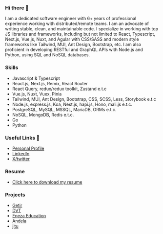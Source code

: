 ### Hi there 👋

<!--
**sgatana/sgatana** is a ✨ _special_ ✨ repository because its `README.md` (this file) appears on your GitHub profile.

Here are some ideas to get you started:

- 🔭 I’m currently working on ...
- 🌱 I’m currently learning ...
- 👯 I’m looking to collaborate on ...
- 🤔 I’m looking for help with ...
- 💬 Ask me about ...
- 📫 How to reach me: ...
- 😄 Pronouns: ...
- ⚡ Fun fact: ...
-->
I am a dedicated software engineer with 6+ years of professional experience working with distributed/remote teams. I am an advocate of writing stable, clean, and maintainable code. I specialize in working with top JS libraries and frameworks, including but not limited to React, Typescript, Next.js, Vue.js, Nuxt, and Agular with CSS/SASS and modern style frameworks like Tailwind, MUI, Ant Design, Bootstrap, etc. I am also proficient in developing RESTful and GraphQL APIs with Node.js and Python, using SQL and NoSQL databases.

### Skills
 - Javascript & Typescript
 - React.js, Next.js, Remix, React Router
 - React Query, redux/redux toolkit, Zustand e.t.c
 - Vue.js, Nuxt, Vuex, Pinia
 - Tailwind, MUI, Ant Design, Bootstrap, CSS, SCSS, Less, Storybook e.t.c
 - Node.js, express.js, Koa, Nest.js, hapi.js, Hono, mali.js e.t.c.
 - PostgreSQL, MySQL, MSSQL, MariaDB, ORMs e.t.c.
 - NoSQL, MongoDB, Redis e.t.c.
 - Go
 - Python

### Useful Links 🔗
- [Personal Profile](https://stephen.eramstech.com/)
- [LinkedIn](https://www.linkedin.com/in/sgatana)
- [X/twitter](https://twitter.com/sgatana1)

### Resume
- [Click here to download my resume](https://stephen.eramstech.com/assets/Resume-Stephen.pdf)

### Projects
 - [Getir](https://getir.com/)
 - [DVT](https://www.dvt.co.za/)
 - [Eneza Education](https://enezaeducation.com/)
 - [Andela](https://andela.com/)
 - [jitu](https://thejitu.com/)
